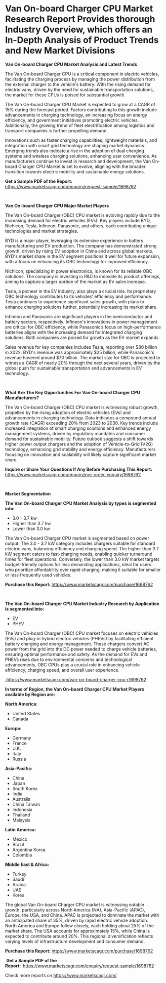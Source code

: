 <p><h1>Van On-board Charger CPU Market Research Report Provides thorough Industry Overview, which offers an In-Depth Analysis of Product Trends and New Market Divisions</h1></p><p><strong>Van On-board Charger CPU Market Analysis and Latest Trends</strong></p>
<p><p>The Van On-board Charger CPU is a critical component in electric vehicles, facilitating the charging process by managing the power distribution from the external charger to the vehicle's battery. With the rising demand for electric vans, driven by the need for sustainable transportation solutions, the market for these CPUs is poised for substantial growth. </p><p>The Van On-board Charger CPU Market is expected to grow at a CAGR of 15% during the forecast period. Factors contributing to this growth include advancements in charging technology, an increasing focus on energy efficiency, and government initiatives promoting electric vehicles. Additionally, the growing trend of fleet electrification among logistics and transport companies is further propelling demand. </p><p>Innovations such as faster charging capabilities, lightweight materials, and integration with smart grid technology are shaping market dynamics. Emerging trends also indicate a rise in the adoption of dual charging systems and wireless charging solutions, enhancing user convenience. As manufacturers continue to invest in research and development, the Van On-board Charger CPU Market is set to evolve, aligning with the broader transition towards electric mobility and sustainable energy solutions.</p></p>
<p><strong>Get a Sample PDF of the Report:&nbsp;</strong> <a href="https://www.marketscagr.com/enquiry/request-sample/1698762?utm_campaign=1889&utm_medium=2&utm_source=Github&utm_content=ia&utm_term=09012025&utm_id=van-on-board-charger-cpu">https://www.marketscagr.com/enquiry/request-sample/1698762</a></p>
<p>&nbsp;</p>
<p><strong>Van On-board Charger CPU Major Market Players</strong></p>
<p><p>The Van On-board Charger (OBC) CPU market is evolving rapidly due to the increasing demand for electric vehicles (EVs). Key players include BYD, Nichicon, Tesla, Infineon, Panasonic, and others, each contributing unique technologies and market strategies.</p><p>BYD is a major player, leveraging its extensive experience in battery manufacturing and EV production. The company has demonstrated strong growth, driven by rising EV adoption in China and across global markets. BYD's market share in the EV segment positions it well for future expansion, with a focus on enhancing its OBC technology for improved efficiency.</p><p>Nichicon, specializing in power electronics, is known for its reliable OBC solutions. The company is investing in R&D to innovate its product offerings, aiming to capture a larger portion of the market as EV sales increase. </p><p>Tesla, a pioneer in the EV industry, also plays a crucial role. Its proprietary OBC technology contributes to its vehicles' efficiency and performance. Tesla continues to experience significant sales growth, with plans to enhance charging solutions further, potentially increasing its market share.</p><p>Infineon and Panasonic are significant players in the semiconductor and battery sectors, respectively. Infineon's innovations in power management are critical for OBC efficiency, while Panasonic’s focus on high-performance batteries aligns with the increasing demand for integrated charging solutions. Both companies are poised for growth as the EV market expands.</p><p>Sales revenue for key companies includes Tesla, reporting over $80 billion in 2022. BYD's revenue was approximately $25 billion, while Panasonic's revenue hovered around $70 billion. The market size for OBC is projected to witness a CAGR of nearly 20% through the next several years, driven by the global push for sustainable transportation and advancements in EV technology.</p></p>
<p>&nbsp;</p>
<p><strong>What Are The Key Opportunities For Van On-board Charger CPU Manufacturers?</strong></p>
<p><p>The Van On-board Charger (OBC) CPU market is witnessing robust growth, propelled by the rising adoption of electric vehicles (EVs) and advancements in charging technology. Data indicates a compound annual growth rate (CAGR) exceeding 20% from 2023 to 2030. Key trends include increased integration of smart charging solutions and enhanced energy management systems, driven by regulatory mandates and consumer demand for sustainable mobility. Future outlook suggests a shift towards higher power output chargers and the adoption of Vehicle-to-Grid (V2G) technology, enhancing grid stability and energy efficiency. Manufacturers focusing on innovation and scalability will likely capture significant market share.</p></p>
<p><strong>Inquire or Share Your Questions If Any Before Purchasing This Report:</strong> <a href="https://www.marketscagr.com/enquiry/pre-order-enquiry/1698762?utm_campaign=1889&utm_medium=2&utm_source=Github&utm_content=ia&utm_term=09012025&utm_id=van-on-board-charger-cpu">https://www.marketscagr.com/enquiry/pre-order-enquiry/1698762</a></p>
<p>&nbsp;</p>
<p><strong>Market Segmentation</strong></p>
<p><strong>The Van On-board Charger CPU Market Analysis by types is segmented into:</strong></p>
<p><ul><li>3.0 - 3.7 kw</li><li>Higher than 3.7 kw</li><li>Lower than 3.0 kw</li></ul></p>
<p><p>The Van On-board Charger CPU market is segmented based on power output. The 3.0 - 3.7 kW category includes chargers suitable for standard electric vans, balancing efficiency and charging speed. The higher than 3.7 kW segment caters to fast-charging needs, enabling quicker turnaround times for fleet operations. Conversely, the lower than 3.0 kW market targets budget-friendly options for less demanding applications, ideal for users who prioritize affordability over rapid charging, making it suitable for smaller or less frequently used vehicles.</p></p>
<p><strong>Purchase this Report:&nbsp;</strong><a href="https://www.marketscagr.com/purchase/1698762?utm_campaign=1889&utm_medium=2&utm_source=Github&utm_content=ia&utm_term=09012025&utm_id=van-on-board-charger-cpu">https://www.marketscagr.com/purchase/1698762</a></p>
<p>&nbsp;</p>
<p><strong>The Van On-board Charger CPU Market Industry Research by Application is segmented into:</strong></p>
<p><ul><li>EV</li><li>PHEV</li></ul></p>
<p><p>The Van On-board Charger (OBC) CPU market focuses on electric vehicles (EVs) and plug-in hybrid electric vehicles (PHEVs) by facilitating efficient battery charging and energy management. These chargers convert AC power from the grid into the DC power needed to charge vehicle batteries, ensuring optimal performance and safety. As the demand for EVs and PHEVs rises due to environmental concerns and technological advancements, OBC CPUs play a crucial role in enhancing vehicle efficiency, charging speed, and overall user experience.</p></p>
<p><a href="https://www.marketscagr.com/van-on-board-charger-cpu-r1698762?utm_campaign=1889&utm_medium=2&utm_source=Github&utm_content=ia&utm_term=09012025&utm_id=van-on-board-charger-cpu">&nbsp;https://www.marketscagr.com/van-on-board-charger-cpu-r1698762</a></p>
<p><strong>In terms of Region, the Van On-board Charger CPU Market Players available by Region are:</strong></p>
<p>
    <p> <strong> North America: </strong>
        <ul>
            <li>United States</li>
            <li>Canada</li>
        </ul>
        </p> 
    <p> <strong> Europe: </strong>
        <ul>
            <li>Germany</li>
            <li>France</li>
            <li>U.K.</li>
            <li>Italy</li>
            <li>Russia</li>
        </ul>
        </p> 
    <p> <strong> Asia-Pacific: </strong>
        <ul>
            <li>China</li>
            <li>Japan</li>
            <li>South Korea</li>
            <li>India</li>
            <li>Australia</li>
            <li>China Taiwan</li>
            <li>Indonesia</li>
            <li>Thailand</li>
            <li>Malaysia</li>
        </ul>
        </p> 
    <p> <strong> Latin America: </strong>
        <ul>
            <li>Mexico</li>
            <li>Brazil</li>
            <li>Argentina Korea</li>
            <li>Colombia</li>
        </ul>
        </p> 
    <p> <strong> Middle East & Africa: </strong>
        <ul>
            <li>Turkey</li>
            <li>Saudi</li>
            <li>Arabia</li>
            <li>UAE</li>
            <li>Korea</li>
        </ul>
    </p>
    </p>
<p><p>The global Van On-board Charger CPU market is witnessing notable growth, particularly across North America (NA), Asia-Pacific (APAC), Europe, the USA, and China. APAC is projected to dominate the market with an anticipated share of 35%, driven by rapid electric vehicle adoption. North America and Europe follow closely, each holding about 25% of the market share. The USA accounts for approximately 15%, while China is expected to contribute around 20%. This regional diversification reflects varying levels of infrastructure development and consumer demand.</p></p>
<p><strong>Purchase this Report: </strong><a href="https://www.marketscagr.com/purchase/1698762?utm_campaign=1889&utm_medium=2&utm_source=Github&utm_content=ia&utm_term=09012025&utm_id=van-on-board-charger-cpu">https://www.marketscagr.com/purchase/1698762</a></p>
<p>&nbsp;<strong>Get a Sample PDF of the Report:&nbsp;&nbsp;</strong><a href="https://www.marketscagr.com/enquiry/request-sample/1698762?utm_campaign=1889&utm_medium=2&utm_source=Github&utm_content=ia&utm_term=09012025&utm_id=van-on-board-charger-cpu">https://www.marketscagr.com/enquiry/request-sample/1698762</a></p>
<p><strong></strong></p>
<p>Check more reports on <a href="https://www.marketscagr.com/?utm_campaign=1889&utm_medium=2&utm_source=Github&utm_content=ia&utm_term=09012025&utm_id=van-on-board-charger-cpu">https://www.marketscagr.com/</a></p>